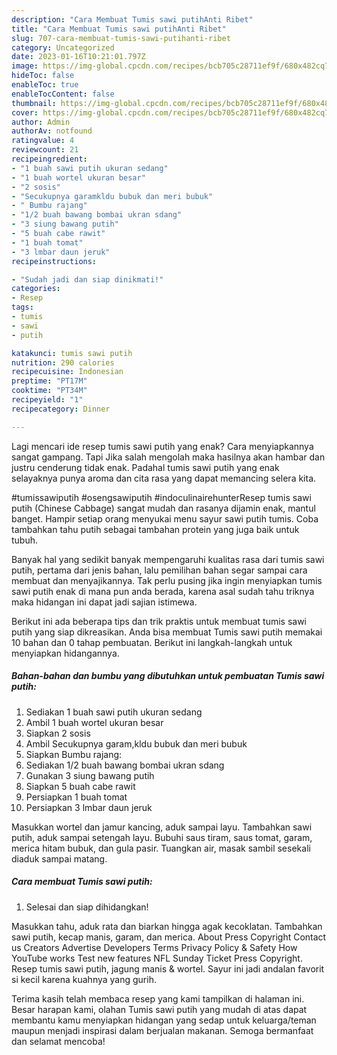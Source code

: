 ```yaml
---
description: "Cara Membuat Tumis sawi putihAnti Ribet"
title: "Cara Membuat Tumis sawi putihAnti Ribet"
slug: 707-cara-membuat-tumis-sawi-putihanti-ribet
category: Uncategorized
date: 2023-01-16T10:21:01.797Z
image: https://img-global.cpcdn.com/recipes/bcb705c28711ef9f/680x482cq70/tumis-sawi-putih-foto-resep-utama.jpg
hideToc: false
enableToc: true
enableTocContent: false
thumbnail: https://img-global.cpcdn.com/recipes/bcb705c28711ef9f/680x482cq70/tumis-sawi-putih-foto-resep-utama.jpg
cover: https://img-global.cpcdn.com/recipes/bcb705c28711ef9f/680x482cq70/tumis-sawi-putih-foto-resep-utama.jpg
author: Admin
authorAv: notfound
ratingvalue: 4
reviewcount: 21
recipeingredient:
- "1 buah sawi putih ukuran sedang"
- "1 buah wortel ukuran besar"
- "2 sosis"
- "Secukupnya garamkldu bubuk dan meri bubuk"
- " Bumbu rajang"
- "1/2 buah bawang bombai ukran sdang"
- "3 siung bawang putih"
- "5 buah cabe rawit"
- "1 buah tomat"
- "3 lmbar daun jeruk"
recipeinstructions:

- "Sudah jadi dan siap dinikmati!"
categories:
- Resep
tags:
- tumis
- sawi
- putih

katakunci: tumis sawi putih 
nutrition: 290 calories
recipecuisine: Indonesian
preptime: "PT17M"
cooktime: "PT34M"
recipeyield: "1"
recipecategory: Dinner

---
```



Lagi mencari ide resep tumis sawi putih yang enak? Cara menyiapkannya sangat gampang. Tapi Jika salah mengolah maka hasilnya akan hambar dan justru cenderung tidak enak. Padahal tumis sawi putih yang enak selayaknya punya aroma dan cita rasa yang dapat memancing selera kita.


#tumissawiputih #osengsawiputih #indoculinairehunterResep tumis sawi putih (Chinese Cabbage) sangat mudah dan rasanya dijamin enak, mantul banget. Hampir setiap orang menyukai menu sayur sawi putih tumis. Coba tambahkan tahu putih sebagai tambahan protein yang juga baik untuk tubuh.

Banyak hal yang sedikit banyak mempengaruhi kualitas rasa dari tumis sawi putih, pertama dari jenis bahan, lalu pemilihan bahan segar sampai cara membuat dan menyajikannya. Tak perlu pusing jika ingin menyiapkan tumis sawi putih enak di mana pun anda berada, karena asal sudah tahu triknya maka hidangan ini dapat jadi sajian istimewa.


Berikut ini ada beberapa tips dan trik praktis untuk membuat tumis sawi putih yang siap dikreasikan. Anda bisa membuat Tumis sawi putih memakai 10 bahan dan 0 tahap pembuatan. Berikut ini langkah-langkah untuk menyiapkan hidangannya.

<!--inarticleads1-->

##### Bahan-bahan dan bumbu yang dibutuhkan untuk pembuatan Tumis sawi putih:

1. Sediakan 1 buah sawi putih ukuran sedang
1. Ambil 1 buah wortel ukuran besar
1. Siapkan 2 sosis
1. Ambil Secukupnya garam,kldu bubuk dan meri bubuk
1. Siapkan  Bumbu rajang:
1. Sediakan 1/2 buah bawang bombai ukran sdang
1. Gunakan 3 siung bawang putih
1. Siapkan 5 buah cabe rawit
1. Persiapkan 1 buah tomat
1. Persiapkan 3 lmbar daun jeruk


Masukkan wortel dan jamur kancing, aduk sampai layu. Tambahkan sawi putih, aduk sampai setengah layu. Bubuhi saus tiram, saus tomat, garam, merica hitam bubuk, dan gula pasir. Tuangkan air, masak sambil sesekali diaduk sampai matang. 

<!--inarticleads2-->

##### Cara membuat Tumis sawi putih:


1. Selesai dan siap dihidangkan!

Masukkan tahu, aduk rata dan biarkan hingga agak kecoklatan. Tambahkan sawi putih, kecap manis, garam, dan merica. About Press Copyright Contact us Creators Advertise Developers Terms Privacy Policy &amp; Safety How YouTube works Test new features NFL Sunday Ticket Press Copyright. Resep tumis sawi putih, jagung manis &amp; wortel. Sayur ini jadi andalan favorit si kecil karena kuahnya yang gurih. 

Terima kasih telah membaca resep yang kami tampilkan di halaman ini. Besar harapan kami, olahan Tumis sawi putih yang mudah di atas dapat membantu kamu menyiapkan hidangan yang sedap untuk keluarga/teman maupun menjadi inspirasi dalam berjualan makanan. Semoga bermanfaat dan selamat mencoba!
